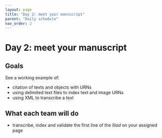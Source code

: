 ```yaml
---
layout: page
title: "Day 2: meet your manuscript"
parent: "Daily schedule"
nav_order: 2
---
```


# Day 2: meet your manuscript

## Goals

See a working example of:

- citation of texts and objects with URNs
- using delimited text files to index text and image URNs
- using XML to transcribe a text

## What each team will do

- transcribe, index and validate the first line of the *Iliad* on your assigned page